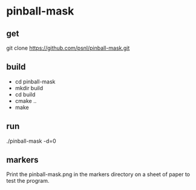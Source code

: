 # pinball-mask

## get
git clone https://github.com/psnl/pinball-mask.git

## build
* cd pinball-mask
* mkdir build
* cd build
* cmake ..
* make

## run
./pinball-mask -d=0

## markers
Print the pinball-mask.png in the markers directory on a sheet of paper to test the program.
